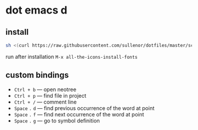 # dot emacs d

## install
```bash
sh <(curl https://raw.githubusercontent.com/sullenor/dotfiles/master/scripts/install-emacs.sh)
```
run after installation `M-x all-the-icons-install-fonts`

## custom bindings
* `Ctrl + b` &mdash; open neotree
* `Ctrl + p` &mdash; find file in project
* `Ctrl + /` &mdash; comment line
* `Space` `.` `d` &mdash; find previous occurrence of the word at point
* `Space` `.` `f` &mdash; find next occurrence of the word at point
* `Space` `.` `g` &mdash; go to symbol definition
